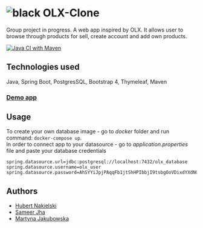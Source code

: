 # ![black](https://user-images.githubusercontent.com/60079684/135493908-5cc231ce-57c8-4823-95c5-6b3ad611ab31.png) OLX-Clone

Group project in progress. A web app inspired by OLX. It allows user to browse through products for sell, create account and add own products.

[![Java CI with Maven](https://github.com/The-Clone-Of-OLX/OLX-Clone/actions/workflows/maven.yml/badge.svg)](https://github.com/The-Clone-Of-OLX/OLX-Clone/actions/workflows/maven.yml)

## Technologies used
Java, Spring Boot, PostgresSQL, Bootstrap 4, Thymeleaf, Maven

### [Demo app](https://the-olx-clone.herokuapp.com)

## Usage
To create your own database image - go to *docker* folder and run command:  ```docker-compose up```.\
In order to connect app to your datasource - go to *application.properties* file and paste your database credentials
```
spring.datasource.url=jdbc:postgresql://localhost:7432/olx_database
spring.datasource.username=olx_user
spring.datasource.password=AhSYYiJpjPAqqFb1jtShHPIbbjI9tsbgOoVDixdYXdNQZCC1zMa++A==
```

## Authors
* [Hubert Nakielski](https://github.com/nakielsh)
* [Sameer Jha](https://github.com/sameerjha18)
* [Martyna Jakubowska](https://github.com/mjakubowska)

